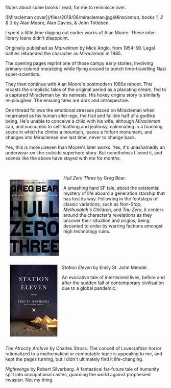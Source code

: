<!--
.. title: Recent Books
.. slug: june-books
.. date: 2019-06-20 10:17:46-05:00
.. tags: media,books,fiction,science-fiction,comics,novel
.. link: 
.. description: 
.. type: text
-->


Notes about some books I read, for me to reminisce over.

<span style="float: left">
![Miracleman cover](/files/2019/06/miracleman.jpg)
</span>

_Miracleman, books 1, 2 & 3_ by Alan Moore, Alan Davies, & John Totleben.

I spent a little time digging out earlier works of Alan Moore. These
inter-library loans didn't disappoint.

Originally published as _Marvelman_ by Mick Anglo, from
1954-59. Legal battles rebranded the character as _Miracleman_ in 1985.

The opening pages reprint one of those campy early stories, involving
primary-colored moralizing while flying around to punch time-travelling Nazi
super-scientists.

They then continue with Alan Moore's postmodern 1980s reboot. This recasts the
simplistic tales of the original period as a placating dream, fed to a captured
Miracleman by his nemesis. His hokey origins story is similarly re-ploughed. The
ensuing tales are dark and introspective.

One thread follows the emotional stresses placed on Miracleman when incarnated
as his human alter-ego, the frail and fallible half of a godlike being. He's
unable to conceive a child with his wife, although _Miracleman_ can, and
succumbs to self-loathing and jealousy, culminating in a touching scene in
which he climbs a mountain, leaves a forlorn monument, and changes into
Miracleman one last time, never to change back.

Yes, this is more uneven than Moore's later works. Yes, it's unashamedly an
underwear-on-the-outside superhero story. But nonetheless I loved it, and
scenes like the above have stayed with me for months.

<br style="clear: both" />

<img src="/files/2019/06/hull-zero-three.jpg"
style="float: left; padding: 1em">

_Hull Zero Three_ by Greg Bear.

A smashing hard SF tale, about the existential mystery of life aboard a
generation starship that has lost its way. Following in the footsteps of
classic variations, such as _Non-Stop_, _Methusalah's Children_, and _Tau
Zero_, it centers around the character's revelations as they uncover their
situation and origins, being decanted to order by warring factions amongst
high technology ruins.

<br style="clear: both" />
<img src="/files/2019/06/station-eleven.jpg"
style="float: left; padding: 1em">

_Station Eleven_ by Emily St. John Mendel.

An evocative tale of intertwined lives, before and after the sudden fall of
contemporary civilisation due to a global pandemic.

<br style="clear: both" />

_The Atrocity Archive_ by Charles Stross. The conceit of Lovecraftian horror
rationalized to a mathematical or computable topic is appealing to me, and
kept the pages turning, but I didn't ultimately find it life-changing.

_Nightwings_ by Robert Silverberg. A fantastical far-future tale of humanity
split into occupational castes, guarding the world against prophesied
invasion. Not my thing.
